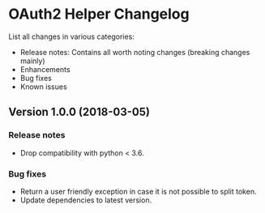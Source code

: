 # OAuth2 Helper Changelog #

List all changes in various categories:
* Release notes: Contains all worth noting changes (breaking changes mainly)
* Enhancements
* Bug fixes
* Known issues

## Version 1.0.0 (2018-03-05) ##

### Release notes ###

- Drop compatibility with python < 3.6.

### Bug fixes ###

- Return a user friendly exception in case it is not possible to split token.
- Update dependencies to latest version.
